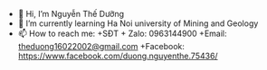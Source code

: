 - 👋 Hi, I’m Nguyễn Thế Dưỡng
- 🌱 I’m currently learning Ha Noi university of Mining and Geology
- 📫 How to reach me:
+SĐT + Zalo: 0963144900
+Email: theduong16022002@gmail.com
+Facebook: https://www.facebook.com/duong.nguyenthe.75436/
<!---
duong-202/duong-202 is a ✨ special ✨ repository because its `README.md` (this file) appears on your GitHub profile.
You can click the Preview link to take a look at your changes.
--->
